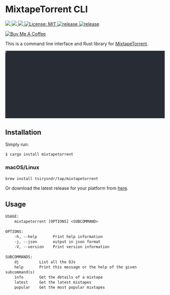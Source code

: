 # MixtapeTorrent CLI

<p>
  <a href="https://crates.io/crates/mixtapetorrent" target="_blank">
    <img src="https://img.shields.io/crates/v/mixtapetorrent.svg" />
  </a>
   <a href="https://crates.io/crates/mixtapetorrent" target="_blank">
    <img src="https://img.shields.io/crates/dr/mixtapetorrent" />
  </a>
  <a href="https://docs.rs/mixtapetorrent" target="_blank">
    <img src="https://docs.rs/mixtapetorrent/badge.svg" />
  </a>
  <a href="LICENSE" target="_blank">
    <img alt="License: MIT" src="https://img.shields.io/badge/License-MIT-blue.svg" />
  </a>
  <a href="https://github.com/tsirysndr/mixtapetorrent/actions/workflows/release.yml" target="_blank">
    <img alt="release" src="https://github.com/tsirysndr/mixtapetorrent/actions/workflows/release.yml/badge.svg" />
  </a>
  <a href="https://github.com/tsirysndr/mixtapetorrent/actions/workflows/rust-clippy.yml" target="_blank">
    <img alt="release" src="https://github.com/tsirysndr/mixtapetorrent/actions/workflows/rust-clippy.yml/badge.svg?branch=master" />
  </a>
</p>

<p>
<a href="https://www.buymeacoffee.com/tsiry">
  <img src="https://cdn.buymeacoffee.com/buttons/v2/default-red.png" alt="Buy Me A Coffee" height="40" />
</a>
</p>

This is a command line interface and Rust library for [MixtapeTorrent](http://www.mixtapetorrent.com/).

<img width="800" src="./preview.svg">

## Installation

Simply run:

```bash
$ cargo install mixtapetorrent
```

### macOS/Linux
```bash
brew install tsirysndr/tap/mixtapetorrent
```

Or download the latest release for your platform from [here](https://github.com/tsirysndr/mixtapetorrent/releases).

## Usage

```
USAGE:
    mixtapetorrent [OPTIONS] <SUBCOMMAND>

OPTIONS:
    -h, --help       Print help information
    -j, --json       output in json format
    -V, --version    Print version information

SUBCOMMANDS:
    dj         List all the DJs
    help       Print this message or the help of the given subcommand(s)
    info       Get the details of a mixtape
    latest     Get the latest mixtapes
    popular    Get the most popular mixtapes
```
